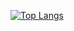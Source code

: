 [![Top Langs](https://github-readme-stats.vercel.app/api/top-langs/?username=ledevthang)](https://github.com/ledevthang/ledevthang)
